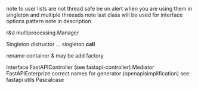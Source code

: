 note to user lists are not thread safe be on alert when you are using them in singleton and multiple threeads
note last class will be used for interface
options pattern note in description

r&d multiprocessing.Manager

Singleton distructor ...
singleton __call__

rename container & may be add factory

Interface
FastAPIController (see fastapi-controller)
Mediator
FastAPIEnterprize
correct names for generator (openapisimplification) see fastapi utils
Pascalcase